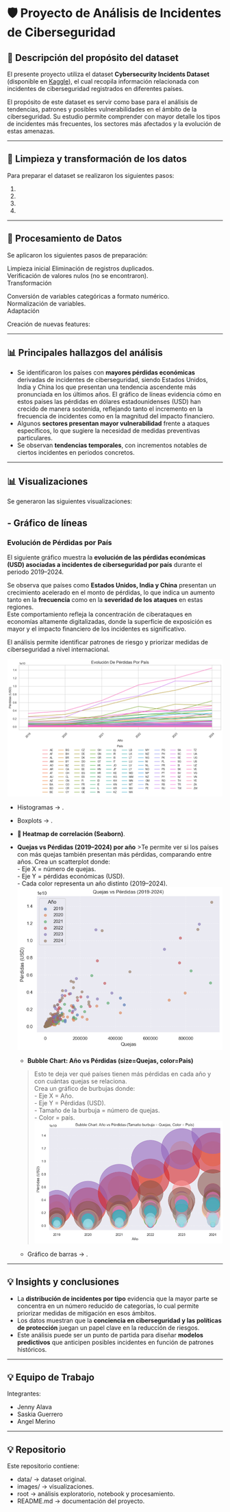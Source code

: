 # 🛡️ Proyecto de Análisis de Incidentes de Ciberseguridad  

## 📌 Descripción del propósito del dataset  
El presente proyecto utiliza el dataset **Cybersecurity Incidents Dataset** (disponible en [Kaggle](https://www.kaggle.com/datasets/huzpsb/cybersecurity-incidents-dataset)), el cual recopila información relacionada con incidentes de ciberseguridad registrados en diferentes países.  

El propósito de este dataset es servir como base para el análisis de tendencias, patrones y posibles vulnerabilidades en el ámbito de la ciberseguridad. Su estudio permite comprender con mayor detalle los tipos de incidentes más frecuentes, los sectores más afectados y la evolución de estas amenazas.  

---

## 🔧 Limpieza y transformación de los datos  
Para preparar el dataset se realizaron los siguientes pasos:  

1.  
2.   
3.  
4.  

---

## 🔧 Procesamiento de Datos  
Se aplicaron los siguientes pasos de preparación:

Limpieza inicial
  Eliminación de registros duplicados.  
  Verificación de valores nulos (no se encontraron).  
  Transformación  

Conversión de variables categóricas a formato numérico.  
  Normalización de variables.  
  Adaptación

Creación de nuevas features:

---

## 📊 Principales hallazgos del análisis  
- Se identificaron los países con **mayores pérdidas económicas** derivadas de incidentes de ciberseguridad, siendo Estados Unidos, India y China los que presentan una tendencia ascendente más pronunciada en los últimos años. El gráfico de líneas  evidencia cómo en estos países las pérdidas en dólares estadounidenses (USD) han crecido de manera sostenida, reflejando tanto el incremento en la frecuencia de incidentes como en la magnitud del impacto financiero.  
- Algunos **sectores presentan mayor vulnerabilidad** frente a ataques específicos, lo que sugiere la necesidad de medidas preventivas particulares.  
- Se observan **tendencias temporales**, con incrementos notables de ciertos incidentes en periodos concretos.  

---

## 📊 Visualizaciones
Se generaron las siguientes visualizaciones:
##  - Gráfico de líneas  
### Evolución de Pérdidas por País
El siguiente gráfico muestra la **evolución de las pérdidas económicas (USD) asociadas a incidentes de ciberseguridad por país** durante el periodo 2019–2024.  

Se observa que países como **Estados Unidos, India y China** presentan un crecimiento acelerado en el monto de pérdidas, lo que indica un aumento tanto en la **frecuencia** como en la **severidad de los ataques** en estas regiones.  
Este comportamiento refleja la concentración de ciberataques en economías altamente digitalizadas, donde la superficie de exposición es mayor y el impacto financiero de los incidentes es significativo.  

El análisis permite identificar patrones de riesgo y priorizar medidas de ciberseguridad a nivel internacional.  

![Evolución de Pérdidas por País](images/grafico_lineas_pais.png)
  - Histogramas → .
  - Boxplots → .

- **📌 Heatmap de correlación (Seaborn)**.
- **Quejas vs Pérdidas (2019–2024) por año**
      >Te permite ver si los países con más quejas también presentan más pérdidas, comparando entre años.
      Crea un scatterplot donde:    
      - Eje X = número de quejas.  
      - Eje Y = pérdidas económicas (USD).  
      - Cada color representa un año distinto (2019–2024).  
      ![Quejas vs Pérdidas (2019–2024)](images/scatter_complaints_losses.png)

    - **Bubble Chart: Año vs Pérdidas (size=Quejas, color=Pais)**
    >Esto te deja ver qué países tienen más pérdidas en cada año y con cuántas quejas se relaciona.  
      Crea un gráfico de burbujas donde:  
      - Eje X = Año.  
      - Eje Y = Pérdidas (USD).  
      - Tamaño de la burbuja = número de quejas.  
      - Color = país.  
      ![Bubble Chart: Año vs Pérdidas (size=Quejas, color=Pais)](images/bubble_year_losses.png)

  - Gráfico de barras → .

---

## 💡 Insights y conclusiones  
- La **distribución de incidentes por tipo** evidencia que la mayor parte se concentra en un número reducido de categorías, lo cual permite priorizar medidas de mitigación en esos ámbitos.  
- Los datos muestran que la **conciencia en ciberseguridad y las políticas de protección** juegan un papel clave en la reducción de riesgos.  
- Este análisis puede ser un punto de partida para diseñar **modelos predictivos** que anticipen posibles incidentes en función de patrones históricos.  

---

## 💡 Equipo de Trabajo
Integrantes:
* Jenny Alava
* Saskia Guerrero
* Angel Merino

---

## 💡 Repositorio
Este repositorio contiene:
- data/ → dataset original.
- images/ → visualizaciones.
- root → análisis exploratorio, notebook y procesamiento.
- README.md → documentación del proyecto.
